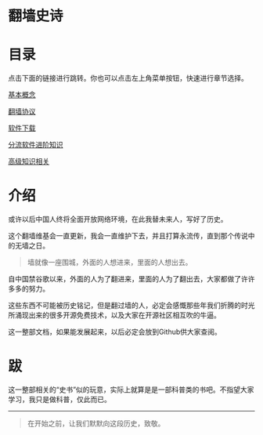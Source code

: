 # 翻墙史诗

# 目录

点击下面的链接进行跳转。你也可以点击左上角菜单按钮，快速进行章节选择。

[基本概念](https://www.notion.so/511074bde3f54c1db8892fec7404ffe2)

[翻墙协议](https://www.notion.so/4b712350775b47859c5378f05b470766)

[软件下载](https://www.notion.so/4442a1cf22e34d28a8475e6c7456ebbf)

[分流软件进阶知识](https://www.notion.so/618cf1b37f39479398724b5ed2a2e472)

[高级知识相关](https://www.notion.so/a86c5d78341e4c7ab25eae672bab9e9d)

# 介绍

或许以后中国人终将全面开放网络环境，在此我替未来人，写好了历史。

这个翻墙维基会一直更新，我会一直维护下去，并且打算永流传，直到那个传说中的无墙之日。

> 墙就像一座围城，外面的人想进来，里面的人想出去。
> 

自中国禁谷歌以来，外面的人为了翻进来，里面的人为了翻出去，大家都做了许许多多的努力。

这些东西不可能被历史铭记，但是翻过墙的人，必定会感慨那些年我们折腾的时光所涌现出来的很多开源免费技术，以及大家在开源社区相互吹的牛逼。

这一整部文档，如果能发展起来，以后必定会放到Github供大家查阅。

# 跋

这一整部相关的“史书”似的玩意，实际上就算是是一部科普类的书吧。不指望大家学习，我只是做科普，仅此而已。

---

> 在开始之前，让我们默默向这段历史，致敬。
>
